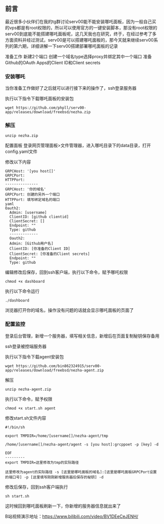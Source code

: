 ## 前言
最近很多小伙伴们在我的tg群讨论serv00能不能安装哪吒面板，因为一般自己买的vps都是有root权限的，所以可以使用官方的一键安装脚本，那没有root权限的serv00到底能不能搭建哪吒面板呢，这几天我也在研究，终于，在经过参考了多方面资料并经过测试，serv00是可以搭建哪吒面板的，那今天就来继续serv00系列的第六期，详细讲解一下serv00搭建部署哪吒面板的记录

准备工作
新建2个端口
创建一个域名type选择proxy并绑定其中一个端口
准备Github的OAuth Apps的Client ID和Client secrets
### 安装哪吒
当你准备工作做好了之后就可以进行接下来的操作了，ssh登录服务器

执行以下指令下载哪吒面板的安装包
```
wget https://github.com/phpll/serv00-app/releases/download/freebsd/nezha.zip
```
### 解压
```
unzip nezha.zip
```
配置面板
登录网页管理面板>文件管理器，进入哪吒目录下的data目录，打开config.yaml文件

修改以下内容
```
GRPCHost: '[you host[]'
GRPCPort: 
HTTPPort: 
---------------
GRPCHost: '你的域名'
GRPCPort: 创建的另外一个端口
HTTPPort: 填写绑定域名的端口
yaml
Oauth2:
  Admin: [username]
  ClientID: [github clientid]
  ClientSecret: []
  Endpoint: ""
  Type: github
  -------------
  Oauth2:
  Admin: [Github用户名]
  ClientID: [你准备的Client ID]
  ClientSecret: [你准备的Client secrets]
  Endpoint: ""
  Type: github
```
编辑修改后保存，回到ssh客户端，执行以下命令，赋予哪吒权限
```
chmod +x dashboard
```
执行以下命令运行
```
./dashboard
```
浏览器打开你的域名，操作没有问题的话就会显示哪吒面板的页面了

### 配置监控
登录后台管理，新增一个服务器，填写相关信息，新增后在页面复制秘钥保存备用

ssh登录被控端服务器

执行以下指令下载agent安装包
```
wget https://github.com/bin862324915/serv00-app/releases/download/freebsd/nezha-agent.zip
```
解压
```
unzip nezha-agent.zip
```
执行以下命令，赋予权限
```
chmod +x start.sh agent
```
修改start.sh文件内容
```
#!/bin/sh

export TMPDIR=/home/[username[]/nezha-agent/tmp

/home/[username[]/nezha-agent/agent -s [you host]:grcppoet -p [key] -d

EOF
---------
export TMPDIR=这里修改为tmp的实际路径

这里修改为agent的实际路径 -s [这里是哪吒面板的域名]:[这里是哪吒面板GRPCPort设置的端口号] -p [这里填写刚刚新增服务器后保存的秘钥] -d
```
修改后保存，回到ssh客户端执行
```
sh start.sh
```
这时候回到哪吒面板刷新一下，你新增的服务器信息就出来了



B站视频演示地址：https://www.bilibili.com/video/BV1DEeCeJENH/
